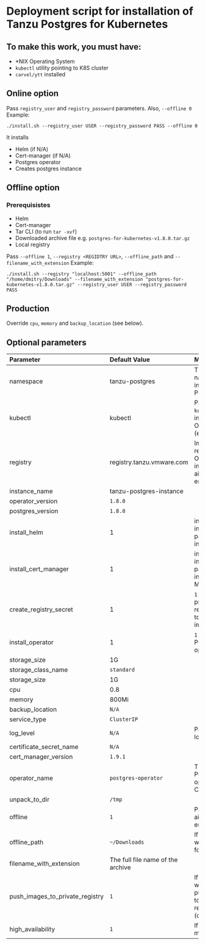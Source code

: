 # Deployment script for installation of Tanzu Postgres for Kubernetes

## To make this work, you must have:
- *NIX Operating System
- `kubectl` utility pointing to K8S cluster
- `carvel/ytt` installed
## Online option
Pass `registry_user` and `registry_password` parameters. Also, `--offline 0`
Example:
```
./install.sh --registry_user USER --registry_password PASS --offline 0
```
It installs
* Helm (if N/A)
* Cert-manager (if N/A)
* Postgres operator
* Creates postgres instance

## Offline option
### Prerequisistes
* Helm 
* Cert-manager
* Tar CLI (to run `tar -xvf`)
* Downloaded archive file e.g. `postgres-for-kubernetes-v1.8.0.tar.gz`
* Local registry

Pass `--offline 1`, `--registry <REGIDTRY URL>`, `--offline_path` and `--filename_with_extension`
  Example:
  ```
  ./install.sh --registry "localhost:5001" --offline_path "/home/dmitry/Downloads" --filename_with_extension "postgres-for-kubernetes-v1.8.0.tar.gz" --registry_user USER --registry_password PASS
  ```

## Production
Override `cpu`, `memory` and `backup_location` (see below).

## Optional parameters
| Parameter | Default Value | Meaning |
|:----------|:--------------|:--------|
|namespace  | tanzu-postgres| The namespace to install Tanzu Postgres |
|kubectl    | kubectl       | Pass `--kubectl oc` to install on OpenShift (experimental) |
|registry   | registry.tanzu.vmware.com | Image registry. Override if installing in air-gapped environment. |
|instance_name | tanzu-postgres-instance | |
| operator_version | `1.8.0` | |
| postgres_version | `1.8.0` | |
| install_helm | 1 | in online installation, pass `1` to install Helm |
| install_cert_manager | 1 | in online installation, pass `1` to install Cert Manager |
| create_registry_secret| 1 | `1` if to create private registry secret to download image  |
| install_operator| 1 | `1` if to install Postgres K8S operator  |
| storage_size | 1G | |
| storage_class_name | `standard`| |
| storage_size | 1G | |
| cpu | 0.8 | |
| memory | 800Mi |
| backup_location | `N/A`| |
| service_type | `ClusterIP` | |
| log_level | `N/A` | Pass `Debug` to log logs |
| certificate_secret_name | `N/A` | |
| cert_manager_version | `1.9.1` | |
| operator_name | `postgres-operator` | The name of Postgres operator Helm Chart |
| unpack_to_dir | `/tmp` | |
| offline | `1` | Pass `1` for the air-gapped environment |
| offline_path | `~/Downloads` | If air-gapped, where to look for archive file |
| filename_with_extension | The full file name of the archive |
| push_images_to_private_registry | `1` | If offline, whether to push images to private registry (default: `Yes`) |
| high_availability | `1` | If to create HA mirror |